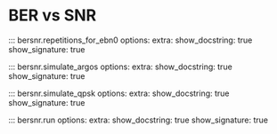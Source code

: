 # BER vs SNR

::: bersnr.repetitions_for_ebn0
    options:
        extra:
            show_docstring: true
            show_signature: true

::: bersnr.simulate_argos
    options:
        extra:
            show_docstring: true
            show_signature: true

::: bersnr.simulate_qpsk
    options:
        extra:
            show_docstring: true
            show_signature: true

::: bersnr.run
    options:
        extra:
            show_docstring: true
            show_signature: true